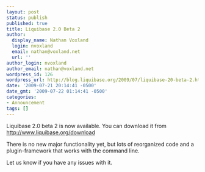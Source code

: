 ```yaml
---
layout: post
status: publish
published: true
title: Liquibase 2.0 Beta 2
author:
  display_name: Nathan Voxland
  login: nvoxland
  email: nathan@voxland.net
  url: ''
author_login: nvoxland
author_email: nathan@voxland.net
wordpress_id: 126
wordpress_url: http://blog.liquibase.org/2009/07/liquibase-20-beta-2.html
date: '2009-07-21 20:14:41 -0500'
date_gmt: '2009-07-22 01:14:41 -0500'
categories:
- Announcement
tags: []
---
```



Liquibase 2.0 beta 2 is now available.  You can download it from http://www.liquibase.org/download


There is no new major functionality yet, but lots of reorganized code and a plugin-framework that works with the command line.


Let us know if you have any issues with it.
